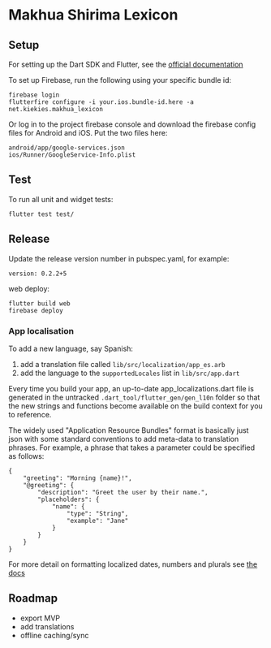 # Makhua Shirima Lexicon

## Setup

For setting up the Dart SDK and Flutter, see the
[official documentation](https://flutter.io/)

To set up Firebase, run the following using your specific bundle id:

```
firebase login
flutterfire configure -i your.ios.bundle-id.here -a net.kiekies.makhua_lexicon
```

Or log in to the project firebase console and download the firebase config files for
Android and iOS. Put the two files here:

```
android/app/google-services.json
ios/Runner/GoogleService-Info.plist
```

## Test

To run all unit and widget tests:

```
flutter test test/
```

## Release

Update the release version number in pubspec.yaml, for example:

```
version: 0.2.2+5
```

web deploy:

```
flutter build web
firebase deploy
```

### App localisation

To add a new language, say Spanish:

1. add a translation file called `lib/src/localization/app_es.arb`
2. add the language to the `supportedLocales` list in `lib/src/app.dart`

Every time you build your app, an up-to-date app_localizations.dart file is generated in
the untracked `.dart_tool/flutter_gen/gen_l10n` folder so that the new strings and
functions become available on the build context for you to reference.

The widely used "Application Resource Bundles" format is basically just json with some
standard conventions to add meta-data to translation phrases. For example, a phrase that
takes a parameter could be specified as follows:

```
{
    "greeting": "Morning {name}!",
    "@greeting": {
        "description": "Greet the user by their name.",
        "placeholders": {
            "name": {
                "type": "String",
                "example": "Jane"
            }
        }
    }
}
```

For more detail on formatting localized dates, numbers and plurals see [the docs][3]

## Roadmap

- export MVP
- add translations
- offline caching/sync



[3]: https://ishort.ink/owwv